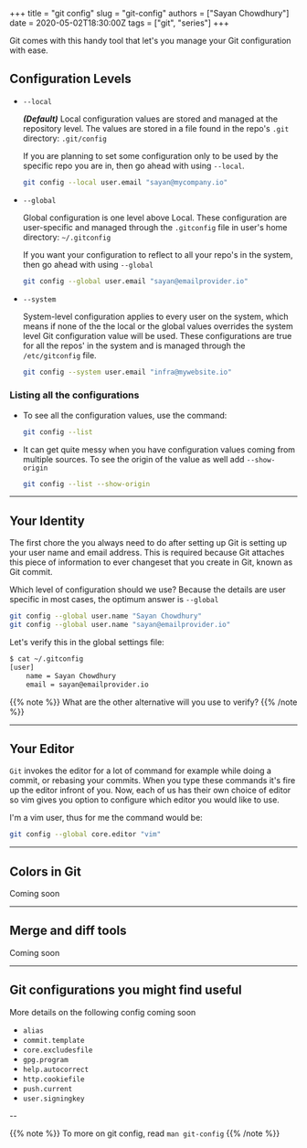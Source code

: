 +++
title = "git config"
slug = "git-config"
authors = ["Sayan Chowdhury"]
date = 2020-05-02T18:30:00Z
tags = ["git", "series"]
+++

Git comes with this handy tool that let's you manage your Git configuration with ease.

## Configuration Levels

- `--local`

    ***(Default)*** Local configuration values are stored and managed at the repository level.
    The values are stored in a file found in the repo's `.git` directory: `.git/config`

    If you are planning to set some configuration only to be used by the specific repo you
    are in, then go ahead with using `--local`.

    ```bash
    git config --local user.email "sayan@mycompany.io"
    ```

- `--global`

    Global configuration is one level above Local. These configuration are user-specific and
    managed through the `.gitconfig` file in user's home directory: `~/.gitconfig`

    If you want your configuration to reflect to all your repo's in the system, then go ahead
    with using `--global`

    ```bash
    git config --global user.email "sayan@emailprovider.io"
    ```

- `--system`

    System-level configuration applies to every user on the system, which means if none of the
    the local or the global values overrides the system level Git configuration value will be
    used. These configurations are true for all the repos' in the system and is managed through
    the `/etc/gitconfig` file.

    ```bash
    git config --system user.email "infra@mywebsite.io"
    ```

### Listing all the configurations

- To see all the configuration values, use the command:
    ```bash
    git config --list
    ```

- It can get quite messy when you have configuration values coming from multiple sources. To see
    the origin of the value as well add `--show-origin`
    ```bash
    git config --list --show-origin
    ```

---

## Your Identity

The first chore the you always need to do after setting up Git is setting up your user name and
email address. This is required because Git attaches this piece of information to ever changeset that
you create in Git, known as Git commit.

Which level of configuration should we use? Because the details are user specific in most cases, the
optimum answer is `--global`

```bash
git config --global user.name "Sayan Chowdhury"
git config --global user.name "sayan@emailprovider.io"
```

Let's verify this in the global settings file:

```bash
$ cat ~/.gitconfig
[user]
    name = Sayan Chowdhury
	email = sayan@emailprovider.io
```

{{% note %}}
What are the other alternative will you use to verify?
{{% /note %}}

---

## Your Editor

`Git` invokes the editor for a lot of command for example while doing a commit,
or rebasing your commits. When you type these commands it's fire up the editor
infront of you. Now, each of us has their own choice of editor so vim gives you
option to configure which editor you would like to use.

I'm a vim user, thus for me the command would be:

```bash
git config --global core.editor "vim"
```
---

## Colors in Git

Coming soon

---

## Merge and diff tools

Coming soon

---

## Git configurations you might find useful

More details on the following config coming soon

- `alias`
- `commit.template`
- `core.excludesfile`
- `gpg.program`
- `help.autocorrect`
- `http.cookiefile`
- `push.current`
- `user.signingkey`

--

{{% note %}}
To more on git config, read `man git-config`
{{% /note %}}
